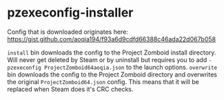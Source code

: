 # pzexeconfig-installer
Config that is downloaded originates here: https://gist.github.com/aoqia194/f93a6d9cdfd66388c46ada22d067b058

`install` bin downloads the config to the Project Zomboid install directory. Will never get deleted by Steam or by uninstall but requires you to add `-pzexeconfig ProjectZomboid64aoqia.json` to the launch options.
`overwrite` bin downloads the config to the Project Zomboid directory and overwrites the original `ProjectZomboid64.json` config. This means that it will be replaced when Steam does it's CRC checks.
